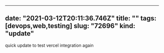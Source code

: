 
---
date: "2021-03-12T20:11:36.746Z"
title: ""
tags: [devops,web,testing]
slug: "72696"
kind: "update"
---
quick update to test vercel integration again
